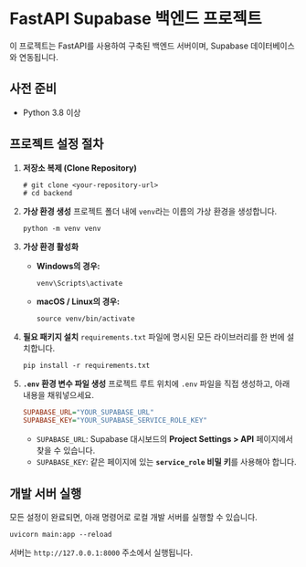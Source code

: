 # FastAPI Supabase 백엔드 프로젝트

이 프로젝트는 FastAPI를 사용하여 구축된 백엔드 서버이며, Supabase 데이터베이스와 연동됩니다.

## 사전 준비

- Python 3.8 이상

## 프로젝트 설정 절차

1.  **저장소 복제 (Clone Repository)**
    ```shell
    # git clone <your-repository-url>
    # cd backend
    ```

2.  **가상 환경 생성**
    프로젝트 폴더 내에 `venv`라는 이름의 가상 환경을 생성합니다.
    ```shell
    python -m venv venv
    ```

3.  **가상 환경 활성화**
    -   **Windows의 경우:**
        ```shell
        venv\Scripts\activate
        ```
    -   **macOS / Linux의 경우:**
        ```shell
        source venv/bin/activate
        ```

4.  **필요 패키지 설치**
    `requirements.txt` 파일에 명시된 모든 라이브러리를 한 번에 설치합니다.
    ```shell
    pip install -r requirements.txt
    ```

5.  **`.env` 환경 변수 파일 생성**
    프로젝트 루트 위치에 `.env` 파일을 직접 생성하고, 아래 내용을 채워넣으세요.
    ```ini
    SUPABASE_URL="YOUR_SUPABASE_URL"
    SUPABASE_KEY="YOUR_SUPABASE_SERVICE_ROLE_KEY"
    ```
    -   `SUPABASE_URL`: Supabase 대시보드의 **Project Settings > API** 페이지에서 찾을 수 있습니다.
    -   `SUPABASE_KEY`: 같은 페이지에 있는 **`service_role` 비밀 키**를 사용해야 합니다.

## 개발 서버 실행

모든 설정이 완료되면, 아래 명령어로 로컬 개발 서버를 실행할 수 있습니다.

```shell
uvicorn main:app --reload
```

서버는 `http://127.0.0.1:8000` 주소에서 실행됩니다.
